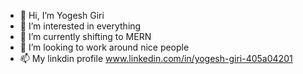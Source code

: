 - 👋 Hi, I’m Yogesh Giri
- 👀 I’m interested in everything
- 🌱 I’m currently shifting to MERN
- 💞️ I’m looking to work around nice people
- 📫 My linkdin profile www.linkedin.com/in/yogesh-giri-405a04201

<!---
madm234/madm234 is a ✨ special ✨ repository because its `README.md` (this file) appears on your GitHub profile.
You can click the Preview link to take a look at your changes.
--->
